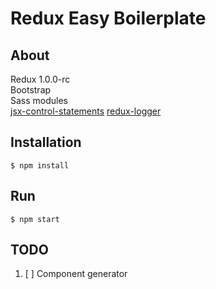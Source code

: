 # Redux Easy Boilerplate

## About
Redux 1.0.0-rc<br />
Bootstrap<br />
Sass modules<br />
[jsx-control-statements](https://github.com/valtech-au/jsx-control-statements)
[redux-logger](https://github.com/fcomb/redux-logger)

## Installation
```
$ npm install
```

## Run
```
$ npm start
```

## TODO
1. [ ] Component generator